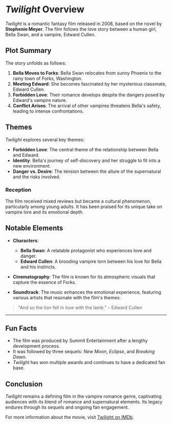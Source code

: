 # *Twilight* Overview

*Twilight* is a romantic fantasy film released in 2008, based on the novel by **Stephenie Meyer**. The film follows the love story between a human girl, Bella Swan, and a vampire, Edward Cullen.

## Plot Summary

The story unfolds as follows:

1. **Bella Moves to Forks**: Bella Swan relocates from sunny Phoenix to the rainy town of Forks, Washington.
2. **Meeting Edward**: She becomes fascinated by her mysterious classmate, Edward Cullen.
3. **Forbidden Love**: Their romance develops despite the dangers posed by Edward's vampire nature.
4. **Conflict Arises**: The arrival of other vampires threatens Bella's safety, leading to intense confrontations.

## Themes

*Twilight* explores several key themes:

- **Forbidden Love**: The central theme of the relationship between Bella and Edward.
- **Identity**: Bella's journey of self-discovery and her struggle to fit into a new environment.
- **Danger vs. Desire**: The tension between the allure of the supernatural and the risks involved.

### Reception

The film received mixed reviews but became a cultural phenomenon, particularly among young adults. It has been praised for its unique take on vampire lore and its emotional depth.

## Notable Elements

- **Characters**:
  - **Bella Swan**: A relatable protagonist who experiences love and danger.
  - **Edward Cullen**: A brooding vampire torn between his love for Bella and his instincts.

- **Cinematography**: The film is known for its atmospheric visuals that capture the essence of Forks.

- **Soundtrack**: The music enhances the emotional experience, featuring various artists that resonate with the film's themes.

> "And so the lion fell in love with the lamb." – Edward Cullen

---

## Fun Facts

- The film was produced by Summit Entertainment after a lengthy development process.
- It was followed by three sequels: *New Moon*, *Eclipse*, and *Breaking Dawn*.
- *Twilight* has won multiple awards and continues to have a dedicated fan base.

## Conclusion

*Twilight* remains a defining film in the vampire romance genre, captivating audiences with its blend of romance and supernatural elements. Its legacy endures through its sequels and ongoing fan engagement.

For more information about the movie, visit [Twilight on IMDb](https://www.imdb.com/title/tt1099212/).
